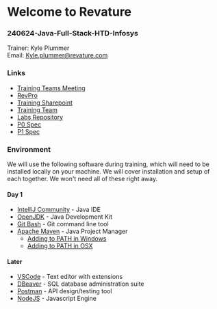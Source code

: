 # Welcome to Revature  
### 240624-Java-Full-Stack-HTD-Infosys  
Trainer: Kyle Plummer  
Email: Kyle.plummer@revature.com

### Links
 - [Training Teams Meeting](https://teams.microsoft.com/l/meetup-join/19%3ameeting_M2NjY2IwZjktZDNiMi00OWZlLWJkNjAtZTliNmI4YzExMmEw%40thread.v2/0?context=%7b%22Tid%22%3a%226b63e28a-a8f9-47b5-aa40-97e231215164%22%2c%22Oid%22%3a%2278c973cd-8e35-4076-84ef-13256beed44f%22%7d)
 - [RevPro](https://app.revature.com/)
 - [Training Sharepoint](https://revaturetech.sharepoint.com/sites/240624-Reston-JAVAFULLSTACK-HTDINFOS)
 - [Training Team](https://teams.microsoft.com/l/channel/19%3AWcDV9wfP5yiVFOGalRRKp97rssUT-yeRKNNP_oPSFes1%40thread.tacv2/240624-Reston-JAVAFULLSTACK-HTDINFOS?groupId=16982c99-d8b6-4aac-8253-22bd0bdf5cb1&tenantId=76955bbc-806c-4944-9c3a-c7c5692ecf8e&allowXTenantAccess=True&ngc=True)
 - [Labs Repository](https://github.com/240624-Java-Full-Stack-HTD-Infosys/Labs)
 - [P0 Spec](https://github.com/240624-Java-Full-Stack-HTD-Infosys/Kyle-Plummer-P0)
 - [P1 Spec](https://github.com/240624-Java-Full-Stack-HTD-Infosys/.github/blob/main/profile/P1-spec.md)

### Environment
We will use the following software during training, which will need to be installed locally on your machine. We will cover installation and setup of each together. We won't need all of these right away.

#### Day 1
 - [IntelliJ Community](https://www.jetbrains.com/idea/download/#section=windows) - Java IDE
 - [OpenJDK](https://adoptium.net/temurin/releases/) - Java Development Kit
 - [Git Bash](https://git-scm.com/downloads) - Git command line tool
 - [Apache Maven](https://maven.apache.org/download.cgi) - Java Project Manager
   - [Adding to PATH in Windows](https://www.architectryan.com/2018/03/17/add-to-the-path-on-windows-10/)
   - [Adding to PATH in OSX](https://www.architectryan.com/2012/10/02/add-to-the-path-on-mac-os-x-mountain-lion/)

#### Later
 - [VSCode](https://code.visualstudio.com/download) - Text editor with extensions
 - [DBeaver](https://dbeaver.io/download/) - SQL database administration suite
 - [Postman](https://www.postman.com/downloads/) - API design/testing tool
 - [NodeJS](https://nodejs.org/en/download/) - Javascript Engine

